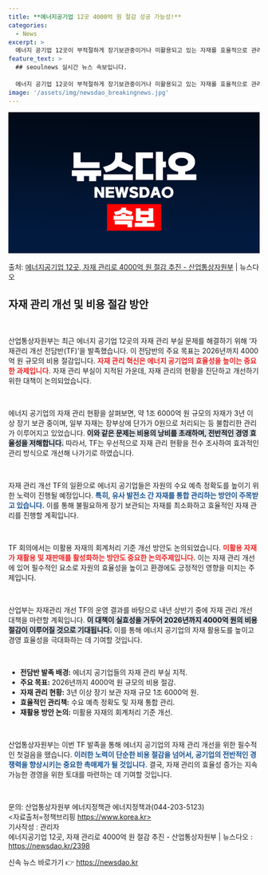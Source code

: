 ```yaml
---
title: **에너지공기업 12곳 4000억 원 절감 성공 가능성!**
categories:
  - News
excerpt: >
  에너지 공기업 12곳이 부적절하게 장기보관중이거나 미활용되고 있는 자재를 효율적으로 관리해 2026년까지 4…
feature_text: >
  ## seoulnews 실시간 뉴스 속보입니다.

  에너지 공기업 12곳이 부적절하게 장기보관중이거나 미활용되고 있는 자재를 효율적으로 관리해 2026년까지 4…
image: '/assets/img/newsdao_breakingnews.jpg'
---
```


![뉴스다오 속보](/assets/img/newsdao_breakingnews.jpg)

<p>출처: <a href="https://newsdao.kr/2398" rel="dofollow">에너지공기업 12곳, 자재 관리로 4000억 원 절감 추진 - 산업통상자원부</a> | 뉴스다오</p>

<h2 data-ke-size="size26">자재 관리 개선 및 비용 절감 방안</h2>

<p data-ke-size="size16">&nbsp;</p>

산업통상자원부는 최근 에너지 공기업 12곳의 자재 관리 부실 문제를 해결하기 위해 ‘자재관리 개선 전담반(TF)’을 발족했습니다. 이 전담반의 주요 목표는 2026년까지 4000억 원 규모의 비용 절감입니다. <b><span style="color: #ee2323;">자재 관리 혁신은 에너지 공기업의 효율성을 높이는 중요한 과제입니다.</span></b> 자재 관리 부실이 지적된 가운데, 자재 관리의 현황을 진단하고 개선하기 위한 대책이 논의되었습니다.

<p data-ke-size="size16">&nbsp;</p>

에너지 공기업의 자재 관리 현황을 살펴보면, 약 1조 6000억 원 규모의 자재가 3년 이상 장기 보관 중이며, 일부 자재는 장부상에 단가가 0원으로 처리되는 등 불합리한 관리가 이루어지고 있었습니다. <b><span style="background-color: #21538527;">이와 같은 문제는 비용의 낭비를 초래하며, 전반적인 경영 효율성을 저해합니다.</span></b> 따라서, TF는 우선적으로 자재 관리 현황을 전수 조사하여 효과적인 관리 방식으로 개선해 나가기로 하였습니다.

<p data-ke-size="size16">&nbsp;</p>

자재 관리 개선 TF의 일환으로 에너지 공기업들은 자원의 수요 예측 정확도를 높이기 위한 노력이 진행될 예정입니다. <b><span style="color: #1a5490;">특히, 유사 발전소 간 자재를 통합 관리하는 방안이 주목받고 있습니다.</span></b> 이를 통해 불필요하게 장기 보관되는 자재를 최소화하고 효율적인 자재 관리를 진행할 계획입니다.

<p data-ke-size="size16">&nbsp;</p>

TF 회의에서는 미활용 자재의 회계처리 기준 개선 방안도 논의되었습니다. <b><span style="color: #ee2323;">미활용 자재가 재활용 및 재판매를 활성화하는 방안도 중요한 논의주제입니다.</span></b> 이는 자재 관리 개선에 있어 필수적인 요소로 자원의 효율성을 높이고 환경에도 긍정적인 영향을 미치는 주제입니다.

<p data-ke-size="size16">&nbsp;</p>

산업부는 자재관리 개선 TF의 운영 결과를 바탕으로 내년 상반기 중에 자재 관리 개선 대책을 마련할 계획입니다. <b><span style="background-color: #21538527;">이 대책이 실효성을 거두어 2026년까지 4000억 원의 비용 절감이 이루어질 것으로 기대됩니다.</span></b> 이를 통해 에너지 공기업의 자재 활용도를 높이고 경영 효율성을 극대화하는 데 기여할 것입니다.

<p data-ke-size="size16">&nbsp;</p>

<div>
    <ul>
        <li><b>전담반 발족 배경:</b> 에너지 공기업들의 자재 관리 부실 지적.</li>
        <li><b>주요 목표:</b> 2026년까지 4000억 원 규모의 비용 절감.</li>
        <li><b>자재 관리 현황:</b> 3년 이상 장기 보관 자재 규모 1조 6000억 원.</li>
        <li><b>효율적인 관리책:</b> 수요 예측 정확도 및 자재 통합 관리.</li>
        <li><b>재활용 방안 논의:</b> 미활용 자재의 회계처리 기준 개선.</li>
    </ul>
</div>

<p data-ke-size="size16">&nbsp;</p>

산업통상자원부는 이번 TF 발족을 통해 에너지 공기업의 자재 관리 개선을 위한 필수적인 첫걸음을 뗐습니다. <b><span style="color: #1a5490;">이러한 노력이 단순한 비용 절감을 넘어서, 공기업의 전반적인 경쟁력을 향상시키는 중요한 촉매제가 될 것입니다.</span></b> 결국, 자재 관리의 효율성 증가는 지속 가능한 경영을 위한 토대를 마련하는 데 기여할 것입니다. 

<p data-ke-size="size16">&nbsp;</p>

문의: 산업통상자원부 에너지정책관 에너지정책과(044-203-5123)  
<자료출처=정책브리핑 https://www.korea.kr>  
기사작성 : 관리자  
에너지공기업 12곳, 자재 관리로 4000억 원 절감 추진 - 산업통상자원부 | 뉴스다오 : https://newsdao.kr/2398 

신속 뉴스 바로가기 👉 <a href="https://newsdao.kr" rel="dofollow">https://newsdao.kr</a>


